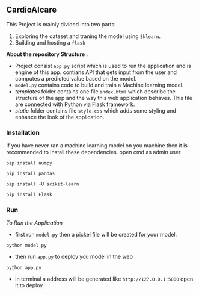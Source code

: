 ## CardioAIcare

This Project is mainly divided into two parts:

1.  Exploring the dataset and traning the model using `Sklearn`.
2.  Building and hosting a `flask`

**About the repository Structure :**

- Project consist `app.py` script which is used to run the application and is engine of this app. contians API that gets input from the user and computes a predicted value based on the model.
- `model.py` contains code to build and train a Machine learning model.
- _templates_ folder contains one file `index.html` which describe the structure of the app and the way this web application behaves. This file are connected with Python via Flask framework.
- _static_ folder contains file `style.css` which adds some styling and enhance the look of the application.

### Installation

If you have never ran a machine learning model on you machine then it is recommended to install these dependencies.
open cmd as admin user

```
pip install numpy
```

```
pip install pandas
```

```
pip install -U scikit-learn
```

```
pip install Flask
```

### Run

_To Run the Application_

- first run `model.py` then a pickel file will be created for your model.

```
python model.py
```

- then run `app.py` to deploy you model in the web

```
python app.py
```

- in terminal a address will be generated like `http://127.0.0.1:5000` open it to deploy
